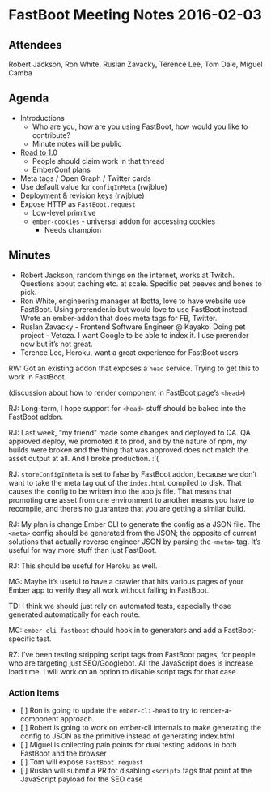 FastBoot Meeting Notes 2016-02-03
=================================

Attendees
---------

Robert Jackson, Ron White, Ruslan Zavacky, Terence Lee, Tom Dale, Miguel Camba

Agenda
------

-   Introductions
    -   Who are you, how are you using FastBoot, how would you like to contribute?
    -   Minute notes will be public
-   [Road to 1.0](https://github.com/tildeio/ember-cli-fastboot/issues/98)
    -   People should claim work in that thread
    -   EmberConf plans
-   Meta tags / Open Graph / Twitter cards
-   Use default value for `configInMeta` (rwjblue)
-   Deployment & revision keys (rwjblue)
-   Expose HTTP as `FastBoot.request`
    -   Low-level primitive
    -   `ember-cookies` - universal addon for accessing cookies
        -   Needs champion

Minutes
-------

-   Robert Jackson, random things on the internet, works at Twitch. Questions about caching etc. at scale. Specific pet peeves and bones to pick.
-   Ron White, engineering manager at Ibotta, love to have website use FastBoot. Using prerender.io but would love to use FastBoot instead. Wrote an ember-addon that does meta tags for FB, Twitter.
-   Ruslan Zavacky - Frontend Software Engineer @ Kayako. Doing pet project - Vetoza. I want Google to be able to index it. I use prerender now but it’s not great.
-   Terence Lee, Heroku, want a great experience for FastBoot users

RW: Got an existing addon that exposes a `head` service. Trying to get this to work in FastBoot.

(discussion about how to render component in FastBoot page’s `<head>`)

RJ: Long-term, I hope support for `<head>` stuff should be baked into the FastBoot addon.

RJ: Last week, “my friend” made some changes and deployed to QA. QA approved deploy, we promoted it to prod, and by the nature of npm, my builds were broken and the thing that was approved does not match the asset output at all. And I broke production. :’(

RJ: `storeConfigInMeta` is set to false by FastBoot addon, because we don’t want to take the meta tag out of the `index.html` compiled to disk. That causes the config to be written into the app.js file. That means that promoting one asset from one environment to another means you have to recompile, and there’s no guarantee that you are getting a similar build.

RJ: My plan is change Ember CLI to generate the config as a JSON file. The `<meta>` config should be generated from the JSON; the opposite of current solutions that actually reverse engineer JSON by parsing the `<meta>` tag. It’s useful for way more stuff than just FastBoot.

RJ: This should be useful for Heroku as well.

MG: Maybe it’s useful to have a crawler that hits various pages of your Ember app to verify they all work without failing in FastBoot.

TD: I think we should just rely on automated tests, especially those generated automatically for each route.

MC: `ember-cli-fastboot` should hook in to generators and add a FastBoot-specific test.

RZ: I’ve been testing stripping script tags from FastBoot pages, for people who are targeting just SEO/Googlebot. All the JavaScript does is increase load time. I will work on an option to disable script tags for that case.

### Action Items

-   \[ \] Ron is going to update the `ember-cli-head` to try to render-a-component approach.
-   \[ \] Robert is going to work on ember-cli internals to make generating the config to JSON as the primitive instead of generating index.html.
-   \[ \] Miguel is collecting pain points for dual testing addons in both FastBoot and the browser
-   \[ \] Tom will expose `FastBoot.request`
-   \[ \] Ruslan will submit a PR for disabling `<script>` tags that point at the JavaScript payload for the SEO case
